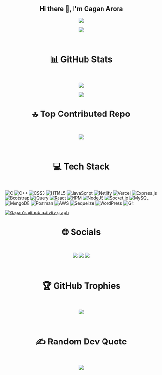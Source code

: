 <h2 align="center"> Hi there 👋, I'm Gagan Arora </h2>


<p align="center">
<a href="https://contact-gagan.netlify.app/"><img src="https://img.shields.io/badge/Contact%20Me-red?style=for-the-badge" /></a>
</p>

<p align="center"> <a href="https://visitcount.itsvg.in">
  <img src="https://visitcount.itsvg.in/api?id=gagan257&label=Profile%20Views&color=4&icon=2&pretty=true" />
</a> </p>
<br>

<h1 align="center"> 📊 GitHub Stats </h1> <br>
<p align="center">
<img src="https://github-readme-stats.vercel.app/api?username=gagan257&theme=radical&hide_border=false&count_private=true" />
</p>

<p align="center">
<img src="https://github-readme-streak-stats.herokuapp.com/?user=gagan257&theme=radical&hide_border=false" />
</p>

<h1 align="center"> 🔝 Top Contributed Repo </h1> <br>

<p align="center">
<img src="https://github-contributor-stats.vercel.app/api?username=gagan257&limit=5&theme=dark&combine_all_yearly_contributions=true" />
</p>
<br>

<h1 align="center"> 💻 Tech Stack </h1> <br>

![C](https://img.shields.io/badge/c-%2300599C.svg?style=for-the-badge&logo=c&logoColor=white) ![C++](https://img.shields.io/badge/c++-%2300599C.svg?style=for-the-badge&logo=c%2B%2B&logoColor=white) ![CSS3](https://img.shields.io/badge/css3-%231572B6.svg?style=for-the-badge&logo=css3&logoColor=white) ![HTML5](https://img.shields.io/badge/html5-%23E34F26.svg?style=for-the-badge&logo=html5&logoColor=white) ![JavaScript](https://img.shields.io/badge/javascript-%23323330.svg?style=for-the-badge&logo=javascript&logoColor=%23F7DF1E) ![Netlify](https://img.shields.io/badge/netlify-%23000000.svg?style=for-the-badge&logo=netlify&logoColor=#00C7B7) ![Vercel](https://img.shields.io/badge/vercel-%23000000.svg?style=for-the-badge&logo=vercel&logoColor=white) ![Express.js](https://img.shields.io/badge/express.js-%23404d59.svg?style=for-the-badge&logo=express&logoColor=%2361DAFB) ![Bootstrap](https://img.shields.io/badge/bootstrap-%23563D7C.svg?style=for-the-badge&logo=bootstrap&logoColor=white) ![jQuery](https://img.shields.io/badge/jquery-%230769AD.svg?style=for-the-badge&logo=jquery&logoColor=white) ![React](https://img.shields.io/badge/react-%2320232a.svg?style=for-the-badge&logo=react&logoColor=%2361DAFB) ![NPM](https://img.shields.io/badge/NPM-%23000000.svg?style=for-the-badge&logo=npm&logoColor=white) ![NodeJS](https://img.shields.io/badge/node.js-6DA55F?style=for-the-badge&logo=node.js&logoColor=white) ![Socket.io](https://img.shields.io/badge/Socket.io-black?style=for-the-badge&logo=socket.io&badgeColor=010101) ![MySQL](https://img.shields.io/badge/mysql-%2300f.svg?style=for-the-badge&logo=mysql&logoColor=white) ![MongoDB](https://img.shields.io/badge/MongoDB-%234ea94b.svg?style=for-the-badge&logo=mongodb&logoColor=white) ![Postman](https://img.shields.io/badge/Postman-FF6C37?style=for-the-badge&logo=postman&logoColor=white)
![AWS](https://img.shields.io/badge/AWS-%23FF9900.svg?style=for-the-badge&logo=amazon-aws&logoColor=white)
![Sequelize](https://img.shields.io/badge/sequelize-%2300f.svg?style=for-the-badge&logo=sequelize&logoColor=white)
![WordPress](https://img.shields.io/badge/wordpress-%2300f.svg?style=for-the-badge&logo=wordpress&logoColor=white)
![Git](https://img.shields.io/badge/Git-FF6C37?style=for-the-badge&logo=git&logoColor=white)


[![Gagan's github activity graph](https://github-readme-activity-graph.vercel.app/graph?username=gagan257&bg_color=0d0d0d&color=ff0000&line=9d9e4c&point=ff0000&area=true&hide_border=true)](https://github.com/ashutosh00710/github-readme-activity-graph)

<h1 align="center"> 🌐 Socials </h1> <br>

<p align="center">
<a href="https://instagram.com/gagan_257"><img src="https://img.shields.io/badge/Instagram-%23E4405F.svg?logo=Instagram&logoColor=white" /></a>
<a href="https://linkedin.com/in/gagan-arora-26343722a/"><img src="https://img.shields.io/badge/LinkedIn-%230077B5.svg?logo=linkedin&logoColor=white" /></a>
<!-- <a href="https://stackoverflow.com/users/21368438/gagan-arora"><img src="https://img.shields.io/badge/-Stackoverflow-FE7A16?logo=stack-overflow&logoColor=white" /></a> -->
<a href="https://gagan.click/"><img src="https://img.shields.io/badge/🌐 Portfolio Website-red" /></a>
</p>
<br>

<h1 align="center"> 🏆 GitHub Trophies </h1> <br>
<p align="center">
<img src="https://github-profile-trophy.vercel.app/?username=gagan257&theme=radical&no-frame=false&no-bg=false&margin-w=4" />
</p>
<br>

<h1 align="center"> ✍️ Random Dev Quote </h1> <br>

<p align="center">
<img src="https://quotes-github-readme.vercel.app/api?type=horizontal&theme=radical" />
</p>
<br>

